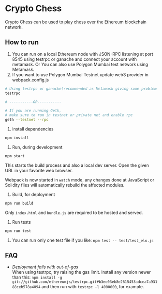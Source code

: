 # Crypto Chess


Crypto Chess can be used to play chess over the Ethereum blockchain network.

## How to run

1. You can run on a local Ethereum node with JSON-RPC listening at port 8545 using testrpc or ganache and connect your account with metamask. 
   Or You can also use Polygon Mumbai test network using Metamask.
2. If you want to use Polygon Mumbai Testnet update web3 provider in webpack.config.js

  ```bash
  # Using testrpc or ganache(recommended as Metamask giving some problem on some contracts)
  testrpc

  # -----------OR-----------

  # If you are running Geth, 
  # make sure to run in testnet or private net and enable rpc
  geth --testnet --rpc
  ```

1. Install dependencies

  ```bash
  npm install
  ```

1. Run, during development

  ```bash
  npm start
  ```

  This starts the build process and also a local dev server. Open the given URL in your favorite web browser.

  Webpack is now started in `watch` mode, any changes done at JavaScript or Solidity files will automatically rebuild the affected modules.

1. Build, for deployment

  ```bash
  npm run build
  ```

  Only `index.html` and `bundle.js` are required to be hosted and served.

1. Run tests

  ```bash
  npm run test
  ```

1. You can run only one test file if you like: `npm test -- test/test_elo.js`

## FAQ

- _Deployment fails with out-of-gas_  
  When using testrpc, try raising the gas limit. Install any version newer than this:
  `npm install -g git://github.com/ethereumjs/testrpc.git#b3ec03eb8e2615453adcea7a93188ceb578a4094`
  and then run with `testrpc -l 4000000`, for example.

